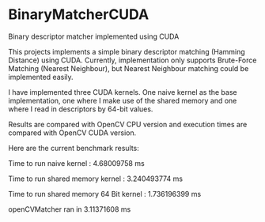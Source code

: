 # BinaryMatcherCUDA
Binary descriptor matcher implemented using CUDA

This projects implements a simple binary descriptor matching (Hamming Distance) using CUDA.
Currently, implementation only supports Brute-Force Matching (Nearest Neighbour), but Nearest Neighbour matching could
be implemented easily.

I have implemented three CUDA kernels. One naive kernel as the base implementation, one where I make use of
the shared memory and one where I read in descriptors by 64-bit values.

Results are compared with OpenCV CPU version and execution times are compared with OpenCV CUDA version.

Here are the current benchmark results:

Time to run naive kernel : 4.68009758 ms

Time to run shared memory kernel : 3.240493774 ms

Time to run shared memory 64 Bit kernel : 1.736196399 ms

openCVMatcher ran in  3.11371608 ms
